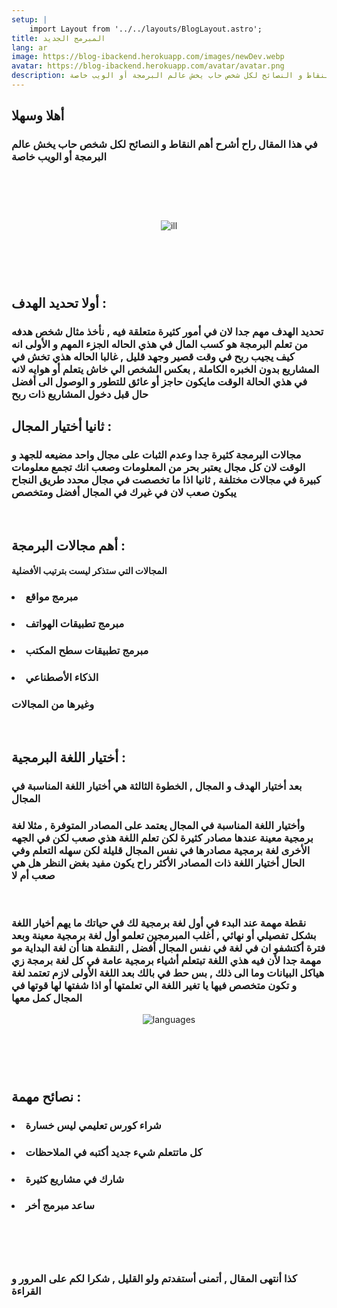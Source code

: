 ```yaml
---
setup: |
    import Layout from '../../layouts/BlogLayout.astro';
title: المبرمج الجديد
lang: ar
image: https://blog-ibackend.herokuapp.com/images/newDev.webp
avatar: https://blog-ibackend.herokuapp.com/avatar/avatar.png
description: في هذا المقال راح أشرح أهم النقاط و النصائح لكل شخص حاب يخش عالم البرمجة أو الويب خاصة
---
```


## أهلا وسهلا


###  في هذا المقال راح أشرح أهم النقاط و النصائح لكل شخص حاب يخش عالم البرمجة أو الويب خاصة

# <br>

<p align="center">
<img src="https://blog-ibackend.herokuapp.com/ill/illA.webp" alt="ill">
</p>


# <br>

##   أولا تحديد الهدف :

### تحديد الهدف مهم جدا لان في أمور كثيرة متعلقة فيه , نأخذ مثال شخص هدفه من تعلم البرمجة هو كسب المال في هذي الحاله الجزء المهم و الأولى انه كيف يجيب ربح في وقت قصير وجهد قليل , غالبا الحاله هذي تخش في المشاريع بدون الخبره الكاملة , بعكس الشخص الي خاش يتعلم أو هوايه لانه في هذي الحالة الوقت مايكون حاجز أو عائق للتطور و الوصول الى أفضل حال قبل دخول المشاريع ذات ربح

## ثانيا أختيار المجال :

###  مجالات البرمجة كثيرة جدا وعدم الثبات على مجال واحد مضيعه للجهد و الوقت لان كل مجال يعتبر بحر من المعلومات وصعب انك تجمع معلومات كبيرة في مجالات مختلفة , ثانيا اذا ما تخصصت في مجال محدد طريق النجاح يبكون صعب لان في غيرك في المجال أفضل ومتخصص 

<br>

## أهم مجالات البرمجة :  

#### المجالات التي ستذكر ليست بترتيب الأفضلية

### <ul class="blogAR">
### <li>مبرمج مواقع</li>
### <li>مبرمج تطبيقات الهواتف</li>
### <li>مبرمج تطبيقات سطح المكتب</li>
### <li>الذكاء الأصطناعي</li>
### </ul>
### وغيرها من المجالات 

<br>

## أختيار اللغة البرمجية :

###  بعد أختيار الهدف و المجال  , الخطوة الثالثة هي أختيار اللغة المناسبة في المجال  

### وأختيار اللغة المناسبة في المجال يعتمد على المصادر المتوفرة , مثلا لغة برمجية معينة عندها مصادر كثيرة لكن تعلم اللغة هذي صعب لكن في الجهه الأخرى لغة برمجية مصادرها في نفس المجال قليلة لكن سهله التعلم وفي الحال أختيار اللغة ذات المصادر الأكثر راح يكون مفيد بغض النظر هل هي صعب أم لا

<br>

### نقطة مهمة عند البدء في أول لغة برمجية لك في حياتك ما يهم أخيار اللغة بشكل تفصيلي أو نهائي , أغلب المبرمجين تعلمو أول لغة برمجية معينة وبعد فترة أكتشفو ان في لغة في نفس المجال أفضل , النقطة هنا أن لغة البداية مو مهمة جدا لأن فيه هذي اللغة تبتعلم أشياء برمجية عامة في كل لغة برمجة زي هياكل البيانات وما الى ذلك , بس حط في بالك بعد اللغة الأولى لازم تعتمد لغة و تكون متخصص فيها يا تغير اللغة الي تعلمتها أو اذا شفتها لها قوتها في المجال كمل معها

<p align="center">
<img src="https://blog-ibackend.herokuapp.com/images/languages.webp" alt="languages">
</p>


# <br>

## نصائح مهمة :

### <ul class="blogAR">
### <li>شراء كورس تعليمي ليس خسارة</li>
### <li>كل ماتتعلم شيء جديد أكتبه في الملاحظات</li>
### <li>شارك في مشاريع كثيرة</li>
### <li>ساعد مبرمج أخر</li>
### </ul>


# <br>

### كذا أنتهى المقال , أتمنى أستفدتم ولو القليل , شكرا لكم على المرور و القراءة